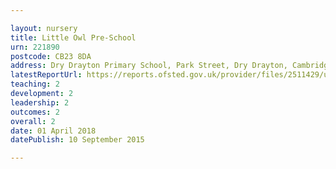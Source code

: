 ```yaml
---

layout: nursery
title: Little Owl Pre-School
urn: 221890
postcode: CB23 8DA
address: Dry Drayton Primary School, Park Street, Dry Drayton, Cambridge, Cambridgeshire, CB23 8DA
latestReportUrl: https://reports.ofsted.gov.uk/provider/files/2511429/urn/221890.pdf
teaching: 2
development: 2
leadership: 2
outcomes: 2
overall: 2
date: 01 April 2018 
datePublish: 10 September 2015

---
```

